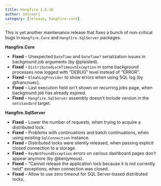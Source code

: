 ```yaml
---
title: Hangfire 1.6.16
author: odinserj
category: [release, hangfire-core]
---
```


This is yet another maintenance release that fixes a bunch of non-critical bugs in `Hangfire.Core` and `Hangfire.SqlServer` packages.

**Hangfire.Core**

* **Fixed** – Unexpected `DateTime` and `DateTime?` serialization issues in background job arguments (by @plaisted).
* **Fixed** – `DistributedLockTimeoutException` in some background processes now logged with "DEBUG" level instead of "ERROR".
* **Fixed** – `ElmahLogProvider` to show errors when using SQL log (by @francnuec).
* **Fixed** – Last execution field isn't shown on recurring jobs page, when background job has already expired.
* **Fixed** – `Hangfire.SqlServer` assembly doesn't include version in the `netstandard` target.

**Hangfire.SqlServer**

* **Fixed** – Lower the number of requests, when trying to acquire a distributed lock.
* **Fixed** – Problems with continuations and batch continuations, when using existing `SqlConnection` instance.
* **Fixed** – Distributed locks were silently released, when passing explicit closed connection to a storage.
* **Fixed** – `KeyNotFoundException` errors on various dashboard pages don't appear anymore (by @benjymous).
* **Fixed** – "Cannot release the application lock because it is not currently held" exceptions, when connection was closed.
* **Fixed** – Allow to use zero timeout for SQL Server-based distributed locks.
